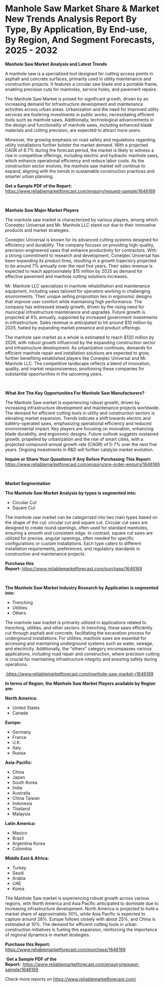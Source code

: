 <p><h1>Manhole Saw Market Share & Market New Trends Analysis Report By Type, By Application, By End-use, By Region, And Segment Forecasts, 2025 - 2032</h1></p><p><strong>Manhole Saw Market Analysis and Latest Trends</strong></p>
<p><p>A manhole saw is a specialized tool designed for cutting access points in asphalt and concrete surfaces, primarily used in utility maintenance and construction projects. It features a circular saw blade and a portable frame, enabling precision cuts for manholes, service holes, and pavement repairs.</p><p>The Manhole Saw Market is poised for significant growth, driven by an increasing demand for infrastructure development and maintenance activities across urban areas. Urbanization and the need for improved utility services are fostering investments in public works, necessitating efficient tools such as manhole saws. Additionally, technological advancements in the design and functionality of manhole saws, including enhanced blade materials and cutting precision, are expected to attract more users.</p><p>Moreover, the growing emphasis on road safety and regulations regarding utility installations further bolster the market demand. With a projected CAGR of 8.7% during the forecast period, the market is likely to witness a rise in competitive offerings, including electric and hydraulic manhole saws, which enhance operational efficiency and reduce labor costs. As the construction sector evolves, the manhole saw market will continue to expand, aligning with the trends in sustainable construction practices and smarter urban planning.</p></p>
<p><strong>Get a Sample PDF of the Report:&nbsp;</strong> <a href="https://www.reliablemarketforecast.com/enquiry/request-sample/1646169?utm_campaign=2397&utm_medium=2&utm_source=Github&utm_content=ia&utm_term=11042025&utm_id=manhole-saw">https://www.reliablemarketforecast.com/enquiry/request-sample/1646169</a></p>
<p>&nbsp;</p>
<p><strong>Manhole Saw Major Market Players</strong></p>
<p><p>The manhole saw market is characterized by various players, among which Coneqtec Universal and Mr. Manhole LLC stand out due to their innovative products and market strategies. </p><p>Coneqtec Universal is known for its advanced cutting systems designed for efficiency and durability. The company focuses on providing high-quality, precision-engineered saws that enhance productivity for contractors. With a strong commitment to research and development, Coneqtec Universal has been expanding its product lines, resulting in a growth trajectory projected to be around 7% annually over the next five years. Their sales revenue is expected to reach approximately $15 million by 2025 as demand for effective pavement and manhole cutting solutions increases.</p><p>Mr. Manhole LLC specializes in manhole rehabilitation and maintenance equipment, including saws tailored for operators working in challenging environments. Their unique selling proposition lies in ergonomic designs that improve user comfort while maintaining high performance. The company has witnessed steady growth, driven by the rising need for municipal infrastructure maintenance and upgrades. Future growth is projected at 6% annually, supported by increased government investments in infrastructure. Sales revenue is anticipated to hit around $10 million by 2025, fueled by expanding market presence and product offerings.</p><p>The manhole saw market as a whole is estimated to reach $120 million by 2026, with robust growth influenced by the expanding construction sector and infrastructure development. As urbanization continues, demands for efficient manhole repair and installation solutions are expected to grow, further benefiting established players like Coneqtec Universal and Mr. Manhole LLC. The competitive landscape reflects a blend of innovation, quality, and market responsiveness, positioning these companies for substantial opportunities in the upcoming years.</p></p>
<p>&nbsp;</p>
<p><strong>What Are The Key Opportunities For Manhole Saw Manufacturers?</strong></p>
<p><p>The Manhole Saw market is experiencing robust growth, driven by increasing infrastructure development and maintenance projects worldwide. The demand for efficient cutting tools in utility and construction sectors is elevating market expansion. Trends indicate a shift towards electric and battery-operated saws, emphasizing operational efficiency and reduced environmental impact. Key players are focusing on innovation, enhancing blade durability, and ergonomic designs. Future outlook suggests sustained growth, propelled by urbanization and the rise of smart cities, with a projected compound annual growth rate (CAGR) of 5-7% over the next five years. Ongoing investments in R&D will further catalyze market evolution.</p></p>
<p><strong>Inquire or Share Your Questions If Any Before Purchasing This Report:</strong> <a href="https://www.reliablemarketforecast.com/enquiry/pre-order-enquiry/1646169?utm_campaign=2397&utm_medium=2&utm_source=Github&utm_content=ia&utm_term=11042025&utm_id=manhole-saw">https://www.reliablemarketforecast.com/enquiry/pre-order-enquiry/1646169</a></p>
<p>&nbsp;</p>
<p><strong>Market Segmentation</strong></p>
<p><strong>The Manhole Saw Market Analysis by types is segmented into:</strong></p>
<p><ul><li>Circular Cut</li><li>Square Cut</li></ul></p>
<p><p>The manhole saw market can be categorized into two main types based on the shape of the cut: circular cut and square cut. Circular cut saws are designed to create round openings, often used for standard manholes, ensuring a smooth and consistent edge. In contrast, square cut saws are utilized for precise, angular openings, often needed for specific configurations or custom installations. Each type caters to different installation requirements, preferences, and regulatory standards in construction and maintenance projects.</p></p>
<p><strong>Purchase this Report:&nbsp;</strong><a href="https://www.reliablemarketforecast.com/purchase/1646169?utm_campaign=2397&utm_medium=2&utm_source=Github&utm_content=ia&utm_term=11042025&utm_id=manhole-saw">https://www.reliablemarketforecast.com/purchase/1646169</a></p>
<p>&nbsp;</p>
<p><strong>The Manhole Saw Market Industry Research by Application is segmented into:</strong></p>
<p><ul><li>Trenching</li><li>Utilities</li><li>Others</li></ul></p>
<p><p>The manhole saw market is primarily utilized in applications related to trenching, utilities, and other sectors. In trenching, these saws efficiently cut through asphalt and concrete, facilitating the excavation process for underground installations. For utilities, manhole saws are essential for accessing and maintaining underground systems such as water, sewage, and electricity. Additionally, the "others" category encompasses various applications, including road repair and construction, where precision cutting is crucial for maintaining infrastructure integrity and ensuring safety during operations.</p></p>
<p><a href="https://www.reliablemarketforecast.com/manhole-saw-market-r1646169?utm_campaign=2397&utm_medium=2&utm_source=Github&utm_content=ia&utm_term=11042025&utm_id=manhole-saw">&nbsp;https://www.reliablemarketforecast.com/manhole-saw-market-r1646169</a></p>
<p><strong>In terms of Region, the Manhole Saw Market Players available by Region are:</strong></p>
<p>
    <p> <strong> North America: </strong>
        <ul>
            <li>United States</li>
            <li>Canada</li>
        </ul>
        </p> 
    <p> <strong> Europe: </strong>
        <ul>
            <li>Germany</li>
            <li>France</li>
            <li>U.K.</li>
            <li>Italy</li>
            <li>Russia</li>
        </ul>
        </p> 
    <p> <strong> Asia-Pacific: </strong>
        <ul>
            <li>China</li>
            <li>Japan</li>
            <li>South Korea</li>
            <li>India</li>
            <li>Australia</li>
            <li>China Taiwan</li>
            <li>Indonesia</li>
            <li>Thailand</li>
            <li>Malaysia</li>
        </ul>
        </p> 
    <p> <strong> Latin America: </strong>
        <ul>
            <li>Mexico</li>
            <li>Brazil</li>
            <li>Argentina Korea</li>
            <li>Colombia</li>
        </ul>
        </p> 
    <p> <strong> Middle East & Africa: </strong>
        <ul>
            <li>Turkey</li>
            <li>Saudi</li>
            <li>Arabia</li>
            <li>UAE</li>
            <li>Korea</li>
        </ul>
    </p>
    </p>
<p><p>The Manhole Saw market is experiencing robust growth across various regions, with North America and Asia Pacific anticipated to dominate due to increasing infrastructure development. North America is projected to hold a market share of approximately 30%, while Asia Pacific is expected to capture around 28%. Europe follows closely with about 25%, and China is estimated at 10%. The demand for efficient cutting tools in urban construction initiatives is fueling this expansion, reinforcing the importance of regional dynamics in market strategies.</p></p>
<p><strong>Purchase this Report: </strong><a href="https://www.reliablemarketforecast.com/purchase/1646169?utm_campaign=2397&utm_medium=2&utm_source=Github&utm_content=ia&utm_term=11042025&utm_id=manhole-saw">https://www.reliablemarketforecast.com/purchase/1646169</a></p>
<p>&nbsp;<strong>Get a Sample PDF of the Report:&nbsp;&nbsp;</strong><a href="https://www.reliablemarketforecast.com/enquiry/request-sample/1646169?utm_campaign=2397&utm_medium=2&utm_source=Github&utm_content=ia&utm_term=11042025&utm_id=manhole-saw">https://www.reliablemarketforecast.com/enquiry/request-sample/1646169</a></p>
<p><strong></strong></p>
<p>Check more reports on <a href="https://www.reliablemarketforecast.com/?utm_campaign=2397&utm_medium=2&utm_source=Github&utm_content=ia&utm_term=11042025&utm_id=manhole-saw">https://www.reliablemarketforecast.com/</a></p>